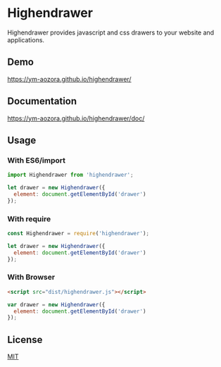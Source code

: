 # Highendrawer

Highendrawer provides javascript and css drawers to your website and applications.


## Demo

https://ym-aozora.github.io/highendrawer/


## Documentation

https://ym-aozora.github.io/highendrawer/doc/


## Usage

### With ES6/import

```javascript
import Highendrawer from 'highendrawer';

let drawer = new Highendrawer({
  element: document.getElementById('drawer')
});
```

### With require

```javascript
const Highendrawer = require('highendrawer');

let drawer = new Highendrawer({
  element: document.getElementById('drawer')
});
```

### With Browser

```html
<script src="dist/highendrawer.js"></script>
```

```javascript
var drawer = new Highendrawer({
  element: document.getElementById('drawer')
});
```


## License

[MIT](/LICENSE)
